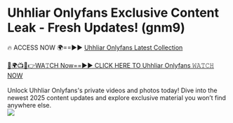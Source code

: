 # Uhhliar Onlyfans Exclusive Content Leak - Fresh Updates! (gnm9)

🔥 ACCESS NOW 🌍==►► <a href="https://tinyurl.com/kvy9nzfs" rel="nofollow">Uhhliar Onlyfans Latest Collection</a>
<br><br>
[🔴🌍📺📱👉WA𝚃CH Now==►► CLICK HERE TO Uhhliar Onlyfans 𝚆𝙰𝚃𝙲𝙷 NOW](https://tinyurl.com/kvy9nzfs)
<br><br>
Unlock Uhhliar Onlyfans's private videos and photos today! Dive into the newest 2025 content updates and explore exclusive material you won’t find anywhere else.
<br>
<a href="https://tinyurl.com/kvy9nzfs" rel="nofollow" data-target="animated-image.originalLink"><img src="https://camo.githubusercontent.com/8a4f000d20f83aca3bf7ec5f350d767afa0574a8a352519fd8cfa583a6f93a33/68747470733a2f2f692e696d6775722e636f6d2f644a486b345a712e676966" data-canonical-src="https://i.imgur.com/dJHk4Zq.gif" style="max-width: 100%; display: inline-block;" data-target="animated-image.originalImage"></a>
<br>
